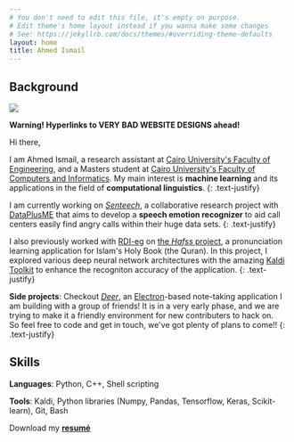 ```yaml
---
# You don't need to edit this file, it's empty on purpose.
# Edit theme's home layout instead if you wanna make some changes
# See: https://jekyllrb.com/docs/themes/#overriding-theme-defaults
layout: home
title: Ahmed Ismail
---
```

## Background

<img class="profile-img" src="{{site.baseurl}}/assets/images/profile-img.jpg">

**Warning! Hyperlinks to VERY BAD WEBSITE DESIGNS ahead!**

Hi there,

I am Ahmed Ismail, a research assistant at [Cairo University's Faculty of Engineering](http://eng.cu.edu.eg/en/), and a Masters student at [Cairo University's Faculty of Computers and Informatics](https://www.fci.cu.edu.eg/). My main interest is **machine learning** and its applications in the field of **computational linguistics**.
{: .text-justify}

I am currently working on [*Senteech*](http://www.dataplusme.com/senteech.html), a collaborative research project with [DataPlusME](http://www.dataplusme.com/) that aims to develop a **speech emotion recognizer** to aid call centers easily find angry calls within their huge data sets.
{: .text-justify}

I also previously worked with [RDI-eg](http://www.rdi-eg.com/) on [the *Hafss* project](http://www.rdi-eg.com/Technologies/speech.htm), a pronunciation learning application for Islam's Holy Book (the Quran). In this project, I explored various deep neural network architectures with the amazing [Kaldi Toolkit](kaldi-asr.org/) to enhance the recogniton accuracy of the application.
{: .text-justify}

**Side projects**: Checkout [*Deer*](https://github.com/abahmed/Deer), an [Electron](https://electronjs.org/)-based note-taking application I am building with a group of friends! It is in a very early phase, and we are trying to make it a friendly environment for new contributers to hack on.  
So feel free to code and get in touch, we've got plenty of plans to come!!
{: .text-justify}

## Skills

**Languages**: Python, C++, Shell scripting

**Tools**: Kaldi, Python libraries (Numpy, Pandas, Tensorflow, Keras, Scikit-learn), Git, Bash

Download my [**resumé**]({{site.baseurl}}/assets/docs/ahmedismailzahranresume.pdf)